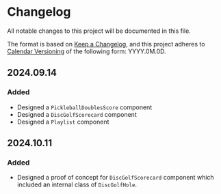 # Changelog

All notable changes to this project will be documented in this file.

The format is based on [Keep a Changelog](https://keepachangelog.com/en/1.1.0/),
and this project adheres to [Calendar Versioning](https://calver.org/) of
the following form: YYYY.0M.0D.

## 2024.09.14

### Added

- Designed a `PickleballDoublesScore` component
- Designed a `DiscGolfScorecard` component
- Designed a `Playlist` component

## 2024.10.11

### Added

- Designed a proof of concept for `DiscGolfScorecard` component which included an internal class of `DiscGolfHole`.
